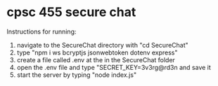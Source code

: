 # cpsc 455 secure chat
 
Instructions for running:

1. navigate to the SecureChat directory with "cd SecureChat"
2. type "npm i ws bcryptjs jsonwebtoken dotenv express"
3. create a file called .env at the in the SecureChat folder
4. open the .env file and type "SECRET_KEY=3v3rg@rd3n and save it
5. start the server by typing "node index.js"

